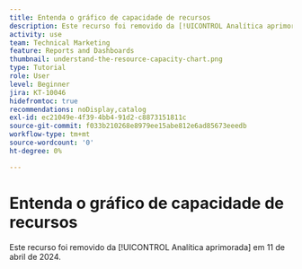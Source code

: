 ```yaml
---
title: Entenda o gráfico de capacidade de recursos
description: Este recurso foi removido da [!UICONTROL Analítica aprimorada] em 11 de abril de 2024.
activity: use
team: Technical Marketing
feature: Reports and Dashboards
thumbnail: understand-the-resource-capacity-chart.png
type: Tutorial
role: User
level: Beginner
jira: KT-10046
hidefromtoc: true
recommendations: noDisplay,catalog
exl-id: ec21049e-4f39-4bb4-91d2-c8873151811c
source-git-commit: f033b210268e8979ee15abe812e6ad85673eeedb
workflow-type: tm+mt
source-wordcount: '0'
ht-degree: 0%

---
```


# Entenda o gráfico de capacidade de recursos

Este recurso foi removido da [!UICONTROL Analítica aprimorada] em 11 de abril de 2024.

